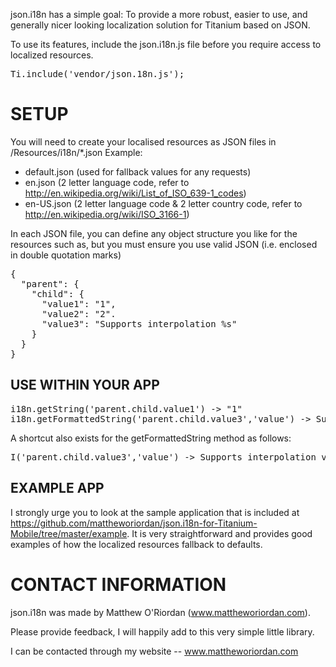 json.i18n has a simple goal:
To provide a more robust, easier to use, and generally nicer looking localization solution for Titanium based on JSON.

To use its features, include the json.i18n.js file before you require access to localized resources.

<pre>
Ti.include('vendor/json.18n.js');
</pre>


SETUP
====================

You will need to create your localised resources as JSON files in /Resources/i18n/*.json
Example:

 * default.json (used for fallback values for any requests)
 * en.json (2 letter language code, refer to http://en.wikipedia.org/wiki/List_of_ISO_639-1_codes)
 * en-US.json (2 letter language code & 2 letter country code, refer to http://en.wikipedia.org/wiki/ISO_3166-1)

In each JSON file, you can define any object structure you like for the resources such as, but you must ensure you use valid JSON (i.e. enclosed in double quotation marks)
<pre>
{
  "parent": {
    "child": {
      "value1": "1",
      "value2": "2".
      "value3": "Supports interpolation %s"
    }
  }
}
</pre>

USE WITHIN YOUR APP
-------------------

<pre>
i18n.getString('parent.child.value1') -> "1"
i18n.getFormattedString('parent.child.value3','value') -> Supports interpolation value
</pre>

A shortcut also exists for the getFormattedString method as follows:
<pre>
I('parent.child.value3','value') -> Supports interpolation value
</pre>

EXAMPLE APP
-----------

I strongly urge you to look at the sample application that is included at https://github.com/mattheworiordan/json.i18n-for-Titanium-Mobile/tree/master/example.
It is very straightforward and provides good examples of how the localized resources fallback to defaults.

CONTACT INFORMATION
===========================

json.i18n was made by Matthew O'Riordan (www.mattheworiordan.com).

Please provide feedback, I will happily add to this very simple little library.

I can be contacted through my website -- www.mattheworiordan.com